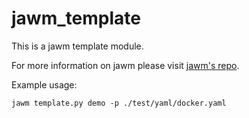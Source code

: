 # jawm_template

This is a jawm template module.

For more information on jawm please visit [jawm's repo](https://github.com/mpg-age-bioinformatics/jawm/tree/main).

Example usage:
```
jawm template.py demo -p ./test/yaml/docker.yaml
```